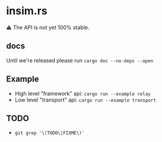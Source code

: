 # insim.rs

:warning: The API is not yet 100% stable.

## docs

Until we're released please run `cargo doc --no-deps --open`

## Example

- High level "framework" api: `cargo run --example relay`
- Low level "transport" api: `cargo run --example transport`

## TODO

- `git grep '\(TODO\|FIXME\)'`
